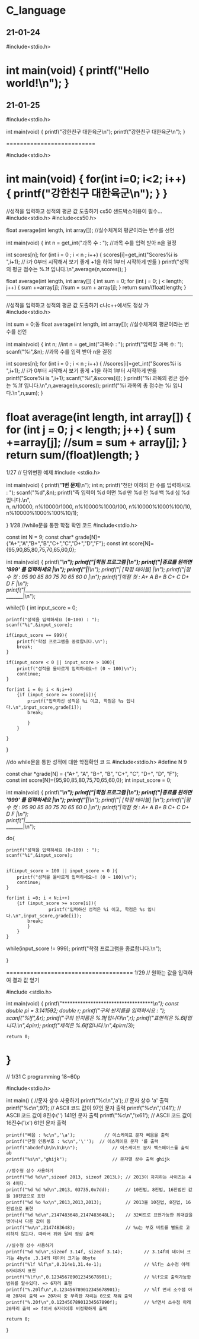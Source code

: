 # C_language

  21-01-24
------------------------
#include<stdio.h>

int main(void)
{
    printf("Hello world!\n");
}
========================


21-01-25
-------------------------
#include<stdio.h>

int main(void)
{
  printf("강한친구 대한육군\n");
  printf("강한친구 대한육군\n");
}

==========================

#include<stdio.h>

int main(void)
{
  for(int i=0; i<2; i++)
  {
    printf("강한친구 대한육군\n");
  }
}
=============================
//성적을 입력하고 성적의 평균 값 도출하기 cs50 샌드박스이용이 필수...
#include<stdio.h>
#include<cs50.h>

float average(int length, int array[]);
//실수체계의 평균이라는 변수를 선언

int main(void)
{
  int n = get_int("과목 수 : ");
  //과목 수를 입력 받아 n을 결정
  
  int scores[n];
  for (int i = 0 ; i < n ; i++)
    {
      scores[i]=get_int("Scores%i is ",i+1); // i가 0부터 시작해서 보기 좋게 +1을 하여 1부터 시작하게 만듦
    }
   printf("성적의 평균 점수는 %.1f 입니다.\n",average(n,scores)); 
}

float average(int length, int array[])
{
  int sum = 0;
  for (int j = 0; j < length; j++)
    {
        sum +=array[j]; //sum = sum + array[j];
    }
    return sum/(float)length;
}

---------------------------------
//성적을 입력하고 성적의 평균 값 도출하기 c나c++에서도 정상 가 
#include<stdio.h>

int sum = 0;동 
float average(int length, int array[]);
//실수체계의 평균이라는 변수를 선언

int main(void)
{
  int n;
  //int n = get_int("과목수 : ");
  printf("입력할 과목 수: ");
  scanf("%i",&n); 
  //과목 수를 입력 받아 n을 결정
  
  int scores[n];
  for (int i = 0 ; i < n ; i++)
    {
      //scores[i]=get_int("Scores%i is ",i+1); // i가 0부터 시작해서 보기 좋게 +1을 하여 1부터 시작하게 만듦
    	printf("Score%i is ",i+1);
		scanf("%i",&scores[i]); 
	}
   printf("%i 과목의  평균 점수는 %.1f 입니다.\n",n,average(n,scores));
   printf("%i 과목의  총 점수는 %i 입니다.\n",n,sum); 
}

float average(int length, int array[])
{
  for (int j = 0; j < length; j++)
    {
        sum +=array[j]; //sum = sum + array[j];
    }
    return sum/(float)length;
}
======================================
1/27
// 단위변환 예제 
#include <stdio.h>

int main(void)
{
	printf("********************1번 문제********************\n");
	int n;
	printf("천만 이하의 한 수를 입력하시오 : ");
	scanf("%d",&n);
	printf("즉 입력이 %d 이면 %d 만 %d 천 %d 백 %d 십 %d 입니다.\n",\
	n, n/10000, n%10000/1000, n%10000%1000/100, n%10000%1000%100/10, n%10000%1000%100%10/1);
	

}
1/28
//while문을 통한 학점 확인 코드 
#include<stdio.h>


const int N = 9; 
const char* grade[N]={"A+","A","B+","B","C+","C","D+","D","F"};
const int score[N]={95,90,85,80,75,70,65,60,0};

int main(void)
{
  printf("_______________________________________________________________________________\n");
  printf("|학점 프로그램                                                                 |\n");
  printf("|종료를 원하면 '999' 를 입력하세요                                             |\n");
  printf("|______________________________________________________________________________|\n");
  printf("|                                [학점 테이블]                                 |\n");
  printf("|점수 컷 : 95     90      85      80      75      70      65      60      0    |\n");
  printf("|학점 컷 : A+     A       B+      B       C+      C       D+      D       F    |\n");
  printf("|______________________________________________________________________________|\n");



  while(1)
  {
	int input_score = 0;
	
    printf("성적을 입력하세요 (0~100) : ");
    scanf("%i",&input_score);

	if(input_score == 999){
    	printf("학점 프로그램을 종료합니다.\n");
    	break;  
  	}
    
    if(input_score < 0 || input_score > 100){
		printf("성적을 올바르게 입력하세요~! (0 ~ 100)\n");
		continue;
	}
		
    for(int i = 0; i < N;i++)
		{if (input_score >= score[i]){
      		printf("입력하신 성적은 %i 이고, 학점은 %s 입니다.\n",input_score,grade[i]);
      		break;		
					
			}
		}

  	}	
    

}

//do while문을 통한 성적에 대한 학점확인 코 드 
#include<stdio.h>
#define N 9


const char *grade[N] = {"A+", "A", "B+", "B", "C+", "C", "D+", "D", "F"};
const int score[N]={95,90,85,80,75,70,65,60,0};
int input_score = 0;

int main(void)
{
  printf("_______________________________________________________________________________\n");
  printf("|학점 프로그램                                                                 |\n");
  printf("|종료를 원하면 '999' 를 입력하세요                                             |\n");
  printf("|______________________________________________________________________________|\n");
  printf("|                                [학점 테이블]                                 |\n");
  printf("|점수 컷 : 95     90      85      80      75      70      65      60      0    |\n");
  printf("|학점 컷 : A+     A       B+      B       C+      C       D+      D       F    |\n");
  printf("|______________________________________________________________________________|\n");


do{
    
    printf("성적을 입력하세요 (0~100) : ");
    scanf("%i",&input_score);
    
    
    if(input_score > 100 || input_score < 0 ){
		printf("성적을 올바르게 입력하세요~! (0 ~ 100)\n");
		continue;
	}
		
    for(int i =0; i < N;i++)
		{if (input_score >= score[i]){
      				printf("입력하신 성적은 %i 이고, 학점은 %s 입니다.\n",input_score,grade[i]);
      		break;						
			}
		}
	}     
  while(input_score != 999);
    printf("학점 프로그램을 종료합니다.\n");

}

=====================================
1/29
// 원하는 값을 입력하여 결과 값 얻기   

#include <stdio.h>

int main(void)
{
	printf("******************************************\n"); 
	const double pi = 3.141592;
	double r;
	printf("구의 반지름을 입력하시오 : ");
	scanf("%lf",&r);
	printf("구의 반지름은 %.1lf입니다\n",r);
	printf("표면적은 %.6lf입니다.\n",4*pi*r*r);
	printf("체적은  %.6lf입니다.\n",4*pi*r*r*r/3);
		
	return 0; 
}
====================================
// 1/31 C programming 18~60p

#include<stdio.h>

int main()
{
	//문자 상수 사용하기 
	printf("%c\n",'a'); 		// 문자 상수 'a' 출력
	printf("%c\n",97);  		// ASCII 코드 값이 97인 문자 출력
	printf("%c\n",'\141');	 	// ASCII 코드 값이 8진수('\') 141인 문자 출력 
	printf("%c\n",'\x61'); 		// ASCII 코드 값이 16진수('\x') 61인 문자 출력
	
	printf("삐음 : %c\n",'\a'); 			// 이스케이프 문자 삐음을 출력
	printf("단일 인용부호 : %c\n",'\''); 	// 이스케이프 문자 '를 출력 
	printf("abcdef\b\b\b\b\n");				// 이스케이프 문자 백스페이스를 출력 ab 
	printf("%s\n","ghijk");					// 문자열 상수 출력 ghijk
	
	//정수형 상수 사용하기 
	printf("%d %d\n",sizeof 2013, sizeof 2013L); // 2013이 차지하는 사이즈는 4 와 4이다. 
	printf("%d %d %d\n",2013, 03735,0x7dd);      // 10진법, 8진법, 16진법인 값을 10진법으로 표현 
	printf("%d %o %x\n",2013,2013,2013); 		 // 2013을 10진법, 8진법, 16진법으로 표현 
	printf("%d %d\n",2147483648,2147483648L); 	 // 32비트로 표현가능한 최대값을 벗어나서 다른 값이 뜸 
	printf("%u\n",2147483648);					 // %u는 부호 비트를 별도로 고려하지 않는다. 따라서 위와 달리 정상 출력 
	
	//실수형 상수 사용하기
	printf("%d %d\n",sizeof 3.14f, sizeof 3.14);		// 3.14f의 데이터 크기는 4byte ,3.14의 데이터 크기는 8byte
	printf("%lf %lf\n",0.314e1,31.4e-1);				// %lf는 소수점 아래 6자리까지 표현	
	printf("%lf\n",0.123456789012345678901); 			// %lf으로 출력가능한 범위를 알수있다. => 6자리 표현 
	printf("%.20lf\n",0.123456789012345678901);			// %lf 면서 소수점 아래 20자리 출력 => 20자리 중 부족한 자리는 0으로 채워 출력 
	printf("%.20f\n",0.12345678901234567890f);			// %f면서 소수점 아래 20자리 출력 => f여서 6자리이후 비정확하게 출력 
	
	return 0; 
	
}

